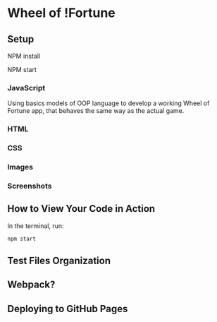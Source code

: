 # Wheel of !Fortune

## Setup

NPM install

NPM start

### JavaScript

Using basics models of OOP language to develop a working Wheel of Fortune app, that behaves the same way as the actual game.

### HTML

### CSS

### Images

### Screenshots

## How to View Your Code in Action

In the terminal, run:

```bash
npm start
```

## Test Files Organization

## Webpack?

## Deploying to GitHub Pages
